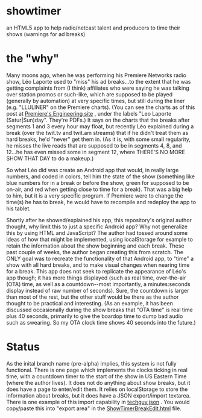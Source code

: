 # showtimer
an HTML5 app to help radio/netcast talent and producers to time their shows (warnings for ad breaks)

# the "why"

Many moons ago, when he was performing his Premiere Networks radio show, Léo Laporte used to "miss" his ad breaks...to the extent that he was getting complaints from (I think) affiliates who were saying he was talking over station promos or such-like, which are supposed to be played (generally by automation) at very specific times, but still during the liner (e.g. "LLULINER" on the Premiere charts).  (You can see the charts as of this post at [Premiere's Engineering site](http://engineering.premiereradio.com/files/pages/showclocks.html) , under the labels "Leo Laporte (Satur|Sun)day".  They're PDFs.)  It says on the charts that the breaks after segments 1 and 3 every hour may float, but recently Léo explained during a break (over the twit.tv and twit.am streams) that if he didn't treat them as hard breaks, he'd "never" get them in.  (As it is, with some small regularity, he misses the live reads that are supposed to be in segments 4, 8, and 12...he has even missed some in segment 12, where THERE'S NO MORE SHOW THAT DAY to do a makeup.)

So what Léo did was create an Android app that would, in really large numbers, and coded in colors, tell him the state of the show (something like blue numbers for in a break or before the show, green for supposed to be on-air, and red when getting close to time for a break).  That was a big help to him, but it is a very specific program.  If Premiere were to change the time(s) he has to break, he would have to recompile and redeploy the app to his tablet.

Shortly after he showed/explained his app, this repository's original author thought, why limit this to just a specific Android app?  Why not generalize this by using HTML and JavaScript?  The author had tossed around some ideas of how that might be implemented, using localStorage for example to retain the information about the show beginning and each break.  These past couple of weeks, the author began creating this from scratch.  The ONLY goal was to recreate the functionality of that Android app, to "time" a show with all hard breaks, and to make visual changes when nearing time for a break.  This app does not seek to replicate the appearance of Léo's app though; it has more things displayed (such as real time, over-the-air (OTA) time, as well as a countdown--most importantly, a minutes:seconds display instead of raw number of seconds).  Sure, the countdown is larger than most of the rest, but the other stuff would be there as the author thought to be practical and interesting.  (As an example, it has been discussed occasionally during the show breaks that "OTA time" is real time plus 40 seconds, primarily to give the boardop time to dump bad audio such as swearing.  So my OTA clock time shows 40 seconds into the future.)

# Status

As the inital branch name (pre-alpha) implies, this system is not fully functional.  There is one page which implements the clocks ticking in real time, with a countdown timer to the start of the show in US Eastern Time (where the author lives).  It does not do anything about show breaks, but it does have a page to enter/edit them.  It relies on localStorage to store the information about breaks, but it does have a JSON export/import textarea.  There is one example of this import capability in [techguy.json](techguy.json) .  You would copy/paste this into "export area" in the [ShowTimerBreakEdit.html](ShowTimerBreakEdit.html) file.
